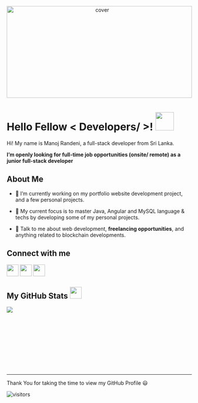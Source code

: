 
<div align="center">
<img width="100%" height = "250px" src="https://images.unsplash.com/photo-1451187580459-43490279c0fa?ixid=MnwxMjA3fDB8MHxwaG90by1wYWdlfHx8fGVufDB8fHx8&ixlib=rb-1.2.1&auto=format&fit=crop&w=1952&q=80" alt="cover" />
</div>

<h1> Hello Fellow < Developers/ >! <img src = "https://raw.githubusercontent.com/MartinHeinz/MartinHeinz/master/wave.gif" width = 50px> </h1>
<p align='center'>

</p>
<div size='20px'> Hi! My name is Manoj Randeni, a full-stack developer from Sri Lanka. 

**I’m openly looking for full-time job opportunities (onsite/ remote) as a junior full-stack developer**
</div>

<h2> About Me </h2>

- 🔭 I’m currently working on my portfolio website development project, and a few personal projects.

- 🌱 My current focus is to master Java, Angular and MySQL language & techs by developing some of my personal projects.

- 💬 Talk to me about web development, **freelancing opportunities**, and anything related to blockchain developments. 


<h2> Connect with me</h2>


<a href = 'https://www.linkedin.com/in/manojrandeni'> <img width = '32px' align= 'center' src="https://raw.githubusercontent.com/rahulbanerjee26/githubAboutMeGenerator/main/icons/linked-in-alt.svg"/></a> 
<a href = 'https://www.twitter.com/manoj_r_r'> <img width = '32px' align= 'center' src="https://raw.githubusercontent.com/rahulbanerjee26/githubAboutMeGenerator/main/icons/twitter.svg"/></a> 
<a href = 'https://www.github.com/manojramr'> <img width = '32px' align= 'center' src="https://raw.githubusercontent.com/rahulbanerjee26/githubAboutMeGenerator/main/icons/github.svg"/></a> 



<h2> My GitHub Stats <img src='https://media1.giphy.com/media/du3J3cXyzhj75IOgvA/giphy.gif?cid=ecf05e47x2g034i9pzwtzzsd3xgg2w9nr94t4tflbbgo3008&rid=giphy.gif' width='32px'> </h2>
<center>
<a href="https://github.com/anuraghazra/github-readme-stats">
<img align="left" src="https://github-readme-stats.vercel.app/api?username=manojramr&count_private=true&show_icons=true&theme=dark" />
</a>
</center>
<br>
<br><br><br><br><br><br><br><br><br>
<hr>
<p>Thank You for taking the time to view my GitHub Profile 😃</p>

![visitors](https://visitor-badge.glitch.me/badge?page_id=manojramr.manojramr)
<br>

